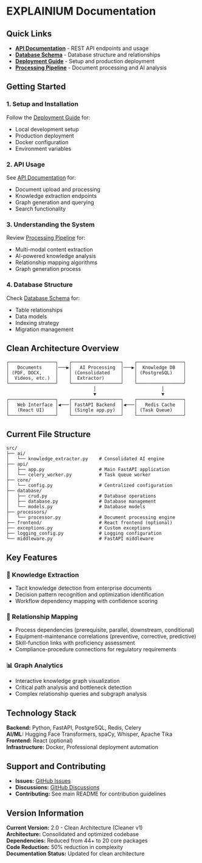 # EXPLAINIUM Documentation

## Quick Links

- **[API Documentation](api.md)** - REST API endpoints and usage
- **[Database Schema](database.md)** - Database structure and relationships
- **[Deployment Guide](deployment.md)** - Setup and production deployment
- **[Processing Pipeline](processing.md)** - Document processing and AI analysis

## Getting Started

### 1. Setup and Installation
Follow the [Deployment Guide](deployment.md) for:
- Local development setup
- Production deployment
- Docker configuration
- Environment variables

### 2. API Usage
See [API Documentation](api.md) for:
- Document upload and processing
- Knowledge extraction endpoints
- Graph generation and querying
- Search functionality

### 3. Understanding the System
Review [Processing Pipeline](processing.md) for:
- Multi-modal content extraction
- AI-powered knowledge analysis
- Relationship mapping algorithms
- Graph generation process

### 4. Database Structure
Check [Database Schema](database.md) for:
- Table relationships
- Data models
- Indexing strategy
- Migration management

## Clean Architecture Overview

```
┌─────────────────┐    ┌──────────────────┐    ┌─────────────────┐
│   Documents     │───▶│   AI Processing  │───▶│  Knowledge DB   │
│ (PDF, DOCX,     │    │ (Consolidated    │    │ (PostgreSQL)    │
│  Videos, etc.)  │    │  Extractor)      │    │                 │
└─────────────────┘    └──────────────────┘    └─────────────────┘
                                │                        │
                                ▼                        ▼
┌─────────────────┐    ┌──────────────────┐    ┌─────────────────┐
│   Web Interface │◀───│ FastAPI Backend  │◀───│   Redis Cache   │
│   (React UI)    │    │ (Single app.py)  │    │ (Task Queue)    │
└─────────────────┘    └──────────────────┘    └─────────────────┘
```

## Current File Structure

```
src/
├── ai/
│   └── knowledge_extractor.py    # Consolidated AI engine
├── api/
│   ├── app.py                    # Main FastAPI application
│   └── celery_worker.py          # Task queue worker
├── core/
│   └── config.py                 # Centralized configuration
├── database/
│   ├── crud.py                   # Database operations
│   ├── database.py               # Database management
│   └── models.py                 # Database models
├── processors/
│   └── processor.py              # Document processing engine
├── frontend/                     # React frontend (optional)
├── exceptions.py                 # Custom exceptions
├── logging_config.py             # Logging configuration
└── middleware.py                 # FastAPI middleware
```

## Key Features

### 🧠 Knowledge Extraction
- Tacit knowledge detection from enterprise documents
- Decision pattern recognition and optimization identification
- Workflow dependency mapping with confidence scoring

### 🔗 Relationship Mapping
- Process dependencies (prerequisite, parallel, downstream, conditional)
- Equipment-maintenance correlations (preventive, corrective, predictive)
- Skill-function links with proficiency assessment
- Compliance-procedure connections for regulatory requirements

### 📊 Graph Analytics
- Interactive knowledge graph visualization
- Critical path analysis and bottleneck detection
- Complex relationship queries and subgraph analysis

## Technology Stack

**Backend:** Python, FastAPI, PostgreSQL, Redis, Celery  
**AI/ML:** Hugging Face Transformers, spaCy, Whisper, Apache Tika  
**Frontend:** React (optional)  
**Infrastructure:** Docker, Professional deployment automation

## Support and Contributing

- **Issues:** [GitHub Issues](https://github.com/imaddde867/explainium-2.0/issues)
- **Discussions:** [GitHub Discussions](https://github.com/imaddde867/explainium-2.0/discussions)
- **Contributing:** See main README for contribution guidelines

## Version Information

**Current Version:** 2.0 - Clean Architecture (Cleaner v1)  
**Architecture:** Consolidated and optimized codebase  
**Dependencies:** Reduced from 44+ to 20 core packages  
**Code Reduction:** 50% reduction in complexity  
**Documentation Status:** Updated for clean architecture